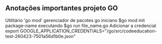 ## Anotações importantes projeto GO

Utilitário 'go mod' gerenciador de pacotes go
iniciano $go mod init package-name
executando $go run file_name.go
Adicionar a credencial
export GOOGLE_APPLICATION_CREDENTIALS="/go/src/codeeducation-test-260423-7501a56d1b0e.json"
